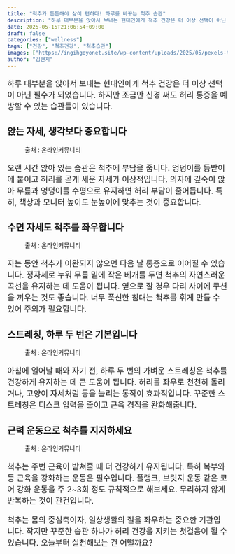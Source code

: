 ```yaml
---
title: "척추가 튼튼해야 삶이 편하다! 하루를 바꾸는 척추 습관"
description: "하루 대부분을 앉아서 보내는 현대인에게 척추 건강은 더 이상 선택이 아닌 필수가 되었습니다. 하지만 조금만 신경 써도 허리 통증을 예방할 수 있는 습관들이 있습니다."
date: 2025-05-15T21:06:54+09:00
draft: false
categories: ["wellness"]
tags: ["건강", "척추건강", "척추습관"]
images: ["https://ingihgoyonet.site/wp-content/uploads/2025/05/pexels-thirdman-5318976-1024x683.jpg", "https://ingihgoyonet.site/wp-content/uploads/2025/05/pexels-karolina-grabowska-4506257-1024x683.jpg", "https://ingihgoyonet.site/wp-content/uploads/2025/05/스트레칭-1024x683.jpg", "https://ingihgoyonet.site/wp-content/uploads/2025/05/플랭크-1024x683.jpg"]
author: "김현지"
---
```


<p style="font-size:18px">하루 대부분을 앉아서 보내는 현대인에게 척추 건강은 더 이상 선택이 아닌 필수가 되었습니다. 하지만 조금만 신경 써도 허리 통증을 예방할 수 있는 습관들이 있습니다.</p> <h2 >앉는 자세, 생각보다 중요합니다</h2> <figure ><img src="https://ingihgoyonet.site/wp-content/uploads/2025/05/pexels-thirdman-5318976-1024x683.jpg" alt="" style="aspect-ratio:16/9;object-fit:cover"/><figcaption >출처 : 온라인커뮤니티</figcaption></figure> <p style="font-size:18px">오랜 시간 앉아 있는 습관은 척추에 부담을 줍니다. 엉덩이를 등받이에 붙이고 허리를 곧게 세운 자세가 이상적입니다. 의자에 깊숙이 앉아 무릎과 엉덩이를 수평으로 유지하면 허리 부담이 줄어듭니다. 특히, 책상과 모니터 높이도 눈높이에 맞추는 것이 중요합니다.</p> <h2 >수면 자세도 척추를 좌우합니다</h2> <figure ><img src="https://ingihgoyonet.site/wp-content/uploads/2025/05/pexels-karolina-grabowska-4506257-1024x683.jpg" alt="" style="aspect-ratio:16/9;object-fit:cover"/><figcaption >출처 : 온라인커뮤니티</figcaption></figure> <p style="font-size:18px">자는 동안 척추가 이완되지 않으면 다음 날 통증으로 이어질 수 있습니다. 정자세로 누워 무릎 밑에 작은 베개를 두면 척추의 자연스러운 곡선을 유지하는 데 도움이 됩니다. 옆으로 잘 경우 다리 사이에 쿠션을 끼우는 것도 좋습니다. 너무 푹신한 침대는 척추를 휘게 만들 수 있어 주의가 필요합니다.</p> <h2 >스트레칭, 하루 두 번은 기본입니다</h2> <figure ><img src="https://ingihgoyonet.site/wp-content/uploads/2025/05/스트레칭-1024x683.jpg" alt="" style="aspect-ratio:16/9;object-fit:cover"/><figcaption >출처 : 온라인커뮤니티</figcaption></figure> <p style="font-size:18px">아침에 일어날 때와 자기 전, 하루 두 번의 가벼운 스트레칭은 척추를 건강하게 유지하는 데 큰 도움이 됩니다. 허리를 좌우로 천천히 돌리거나, 고양이 자세처럼 등을 늘리는 동작이 효과적입니다. 꾸준한 스트레칭은 디스크 압력을 줄이고 근육 경직을 완화해줍니다.</p> <h2 >근력 운동으로 척추를 지지하세요</h2> <figure ><img src="https://ingihgoyonet.site/wp-content/uploads/2025/05/플랭크-1024x683.jpg" alt="" style="aspect-ratio:16/9;object-fit:cover"/><figcaption >출처 : 온라인커뮤니티</figcaption></figure> <p style="font-size:18px">척추는 주변 근육이 받쳐줄 때 더 건강하게 유지됩니다. 특히 복부와 등 근육을 강화하는 운동은 필수입니다. 플랭크, 브릿지 운동 같은 코어 강화 운동을 주 2~3회 정도 규칙적으로 해보세요. 무리하지 않게 반복하는 것이 관건입니다.</p> <p style="font-size:18px">척추는 몸의 중심축이자, 일상생활의 질을 좌우하는 중요한 기관입니다. 작지만 꾸준한 습관 하나가 허리 건강을 지키는 첫걸음이 될 수 있습니다. 오늘부터 실천해보는 건 어떨까요?</p>